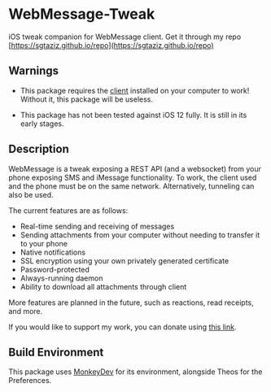 # WebMessage-Tweak
iOS tweak companion for WebMessage client. Get it through my repo [https://sgtaziz.github.io/repo](https://sgtaziz.github.io/repo)

## Warnings
* This package requires the [client](https://github.com/sgtaziz/WebMessage/releases/latest) installed on your computer to work! Without it, this package will be useless.

* This package has not been tested against iOS 12 fully. It is still in its early stages.
  
## Description
WebMessage is a tweak exposing a REST API (and a websocket) from your phone exposing SMS and iMessage functionality. To work, the client used and the phone must be on the same network. Alternatively, tunneling can also be used.

The current features are as follows:
* Real-time sending and receiving of messages
* Sending attachments from your computer without needing to transfer it to your phone
* Native notifications
* SSL encryption using your own privately generated certificate
* Password-protected
* Always-running daemon
* Ability to download all attachments through client

More features are planned in the future, such as reactions, read receipts, and more.

If you would like to support my work, you can donate using [this link](https://paypal.me/sgtaziztweaks).

## Build Environment
This package uses [MonkeyDev](https://github.com/AloneMonkey/MonkeyDev/wiki/Installation) for its environment, alongside Theos for the Preferences.
